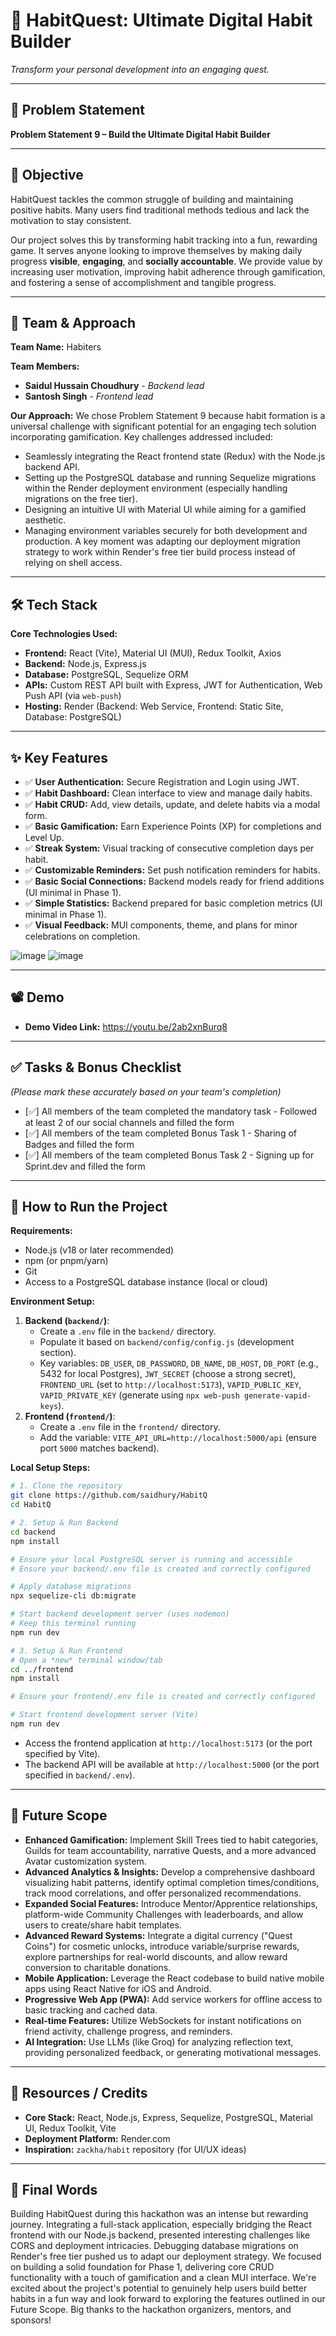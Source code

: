 # 🚀 HabitQuest: Ultimate Digital Habit Builder

_Transform your personal development into an engaging quest._

---

## 📌 Problem Statement

**Problem Statement 9 – Build the Ultimate Digital Habit Builder**

---

## 🎯 Objective

HabitQuest tackles the common struggle of building and maintaining positive habits. Many users find traditional methods tedious and lack the motivation to stay consistent.

Our project solves this by transforming habit tracking into a fun, rewarding game. It serves anyone looking to improve themselves by making daily progress **visible**, **engaging**, and **socially accountable**. We provide value by increasing user motivation, improving habit adherence through gamification, and fostering a sense of accomplishment and tangible progress.

---

## 🧠 Team & Approach

**Team Name:**
Habiters

**Team Members:**
*   **Saidul Hussain Choudhury** - *Backend lead*
*   **Santosh Singh** - *Frontend lead*

**Our Approach:**
We chose Problem Statement 9 because habit formation is a universal challenge with significant potential for an engaging tech solution incorporating gamification.
Key challenges addressed included:
*   Seamlessly integrating the React frontend state (Redux) with the Node.js backend API.
*   Setting up the PostgreSQL database and running Sequelize migrations within the Render deployment environment (especially handling migrations on the free tier).
*   Designing an intuitive UI with Material UI while aiming for a gamified aesthetic.
*   Managing environment variables securely for both development and production.
A key moment was adapting our deployment migration strategy to work within Render's free tier build process instead of relying on shell access.

---

## 🛠️ Tech Stack

**Core Technologies Used:**
*   **Frontend:** React (Vite), Material UI (MUI), Redux Toolkit, Axios
*   **Backend:** Node.js, Express.js
*   **Database:** PostgreSQL, Sequelize ORM
*   **APIs:** Custom REST API built with Express, JWT for Authentication, Web Push API (via `web-push`)
*   **Hosting:** Render (Backend: Web Service, Frontend: Static Site, Database: PostgreSQL)

---

## ✨ Key Features

*   ✅ **User Authentication:** Secure Registration and Login using JWT.
*   ✅ **Habit Dashboard:** Clean interface to view and manage daily habits.
*   ✅ **Habit CRUD:** Add, view details, update, and delete habits via a modal form.
*   ✅ **Basic Gamification:** Earn Experience Points (XP) for completions and Level Up.
*   ✅ **Streak System:** Visual tracking of consecutive completion days per habit.
*   ✅ **Customizable Reminders:** Set push notification reminders for habits.
*   ✅ **Basic Social Connections:** Backend models ready for friend additions (UI minimal in Phase 1).
*   ✅ **Simple Statistics:** Backend prepared for basic completion metrics (UI minimal in Phase 1).
*   ✅ **Visual Feedback:** MUI components, theme, and plans for minor celebrations on completion.

![image](https://github.com/user-attachments/assets/cb54cada-ebba-4089-8ad3-c307ccedbe9a)
![image](https://github.com/user-attachments/assets/b233c728-f59a-4054-b3d6-3652fb3cc0a1)

---

## 📽️ Demo

*   **Demo Video Link:** https://youtu.be/2ab2xnBurq8

---

## ✅ Tasks & Bonus Checklist

*(Please mark these accurately based on your team's completion)*
*   [✅] All members of the team completed the mandatory task - Followed at least 2 of our social channels and filled the form 
*   [✅] All members of the team completed Bonus Task 1 - Sharing of Badges and filled the form
*   [✅] All members of the team completed Bonus Task 2 - Signing up for Sprint.dev and filled the form

---

## 🧪 How to Run the Project

**Requirements:**
*   Node.js (v18 or later recommended)
*   npm (or pnpm/yarn)
*   Git
*   Access to a PostgreSQL database instance (local or cloud)

**Environment Setup:**

1.  **Backend (`backend/`)**:
    *   Create a `.env` file in the `backend/` directory.
    *   Populate it based on `backend/config/config.js` (development section).
    *   Key variables: `DB_USER`, `DB_PASSWORD`, `DB_NAME`, `DB_HOST`, `DB_PORT` (e.g., 5432 for local Postgres), `JWT_SECRET` (choose a strong secret), `FRONTEND_URL` (set to `http://localhost:5173`), `VAPID_PUBLIC_KEY`, `VAPID_PRIVATE_KEY` (generate using `npx web-push generate-vapid-keys`).
2.  **Frontend (`frontend/`)**:
    *   Create a `.env` file in the `frontend/` directory.
    *   Add the variable: `VITE_API_URL=http://localhost:5000/api` (ensure port `5000` matches backend).

**Local Setup Steps:**

```bash
# 1. Clone the repository
git clone https://github.com/saidhury/HabitQ
cd HabitQ

# 2. Setup & Run Backend
cd backend
npm install

# Ensure your local PostgreSQL server is running and accessible
# Ensure your backend/.env file is created and correctly configured

# Apply database migrations
npx sequelize-cli db:migrate

# Start backend development server (uses nodemon)
# Keep this terminal running
npm run dev

# 3. Setup & Run Frontend
# Open a *new* terminal window/tab
cd ../frontend
npm install

# Ensure your frontend/.env file is created and correctly configured

# Start frontend development server (Vite)
npm run dev
```
*   Access the frontend application at `http://localhost:5173` (or the port specified by Vite).
*   The backend API will be available at `http://localhost:5000` (or the port specified in `backend/.env`).

---

## 🧬 Future Scope

*   **Enhanced Gamification:** Implement Skill Trees tied to habit categories, Guilds for team accountability, narrative Quests, and a more advanced Avatar customization system.
*   **Advanced Analytics & Insights:** Develop a comprehensive dashboard visualizing habit patterns, identify optimal completion times/conditions, track mood correlations, and offer personalized recommendations.
*   **Expanded Social Features:** Introduce Mentor/Apprentice relationships, platform-wide Community Challenges with leaderboards, and allow users to create/share habit templates.
*   **Advanced Reward Systems:** Integrate a digital currency ("Quest Coins") for cosmetic unlocks, introduce variable/surprise rewards, explore partnerships for real-world discounts, and allow reward conversion to charitable donations.
*   **Mobile Application:** Leverage the React codebase to build native mobile apps using React Native for iOS and Android.
*   **Progressive Web App (PWA):** Add service workers for offline access to basic tracking and cached data.
*   **Real-time Features:** Utilize WebSockets for instant notifications on friend activity, challenge progress, and reminders.
*   **AI Integration:** Use LLMs (like Groq) for analyzing reflection text, providing personalized feedback, or generating motivational messages.

---

## 📎 Resources / Credits

*   **Core Stack:** React, Node.js, Express, Sequelize, PostgreSQL, Material UI, Redux Toolkit, Vite
*   **Deployment Platform:** Render.com
*   **Inspiration:** `zackha/habit` repository (for UI/UX ideas)

---

## 🏁 Final Words

Building HabitQuest during this hackathon was an intense but rewarding journey. Integrating a full-stack application, especially bridging the React frontend with our Node.js backend, presented interesting challenges like CORS and deployment intricacies. Debugging database migrations on Render's free tier pushed us to adapt our deployment strategy. We focused on building a solid foundation for Phase 1, delivering core CRUD functionality with a touch of gamification and a clean MUI interface. We're excited about the project's potential to genuinely help users build better habits in a fun way and look forward to exploring the features outlined in our Future Scope. Big thanks to the hackathon organizers, mentors, and sponsors!
